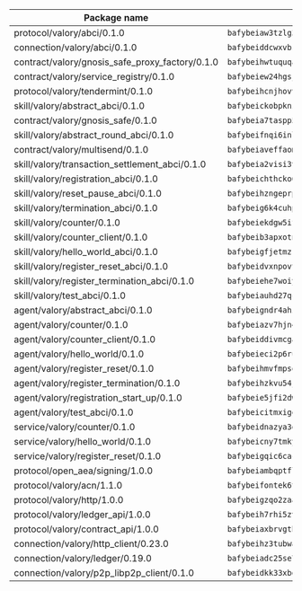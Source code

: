 | Package name                                                  | Package hash                                                  |
| ------------------------------------------------------------- | ------------------------------------------------------------- |
| protocol/valory/abci/0.1.0                                    | `bafybeiaw3tzlg3rkvnn5fcufblktmfwngmxugn4yo7pyjp76zz6aqtqcay` |
| connection/valory/abci/0.1.0                                  | `bafybeiddcwxvbsule5ore6odypykvi6m62uj4ikfplkgdokf7qnxb7ygcq` |
| contract/valory/gnosis_safe_proxy_factory/0.1.0               | `bafybeihwtuquqaimamkv26ucnyis4hc6lya34xwsx5n7hiksssnwfkekie` |
| contract/valory/service_registry/0.1.0                        | `bafybeiew24hgsjdasaqiikhulfa2rxgnh7pzpv2zzfwnsyfzbnrcj6dvjm` |
| protocol/valory/tendermint/0.1.0                              | `bafybeihcnjhovvyyfbkuw5sjyfx2lfd4soeocfqzxz54g67333m6nk5gxq` |
| skill/valory/abstract_abci/0.1.0                              | `bafybeickobpknzpdtlezxdvuuasudjvrauv6wlyiw2cwooatwntl56ibvy` |
| contract/valory/gnosis_safe/0.1.0                             | `bafybeia7taspp5boe5235fdv5ejdix7fdhyy4kwp26qx2ng2oo3k7kk7iy` |
| skill/valory/abstract_round_abci/0.1.0                        | `bafybeifnqi6inlqly272ihsxxfgtam7tedobmsxb2qf6vx5tnbw2dovqfu` |
| contract/valory/multisend/0.1.0                               | `bafybeiaveffaomsnmsc5hx62o77u7ilma6eipox7m5lrwa56737ektva3i` |
| skill/valory/transaction_settlement_abci/0.1.0                | `bafybeia2visi3vu7ng2myg5ws2n7fn6n676hmcfv46kn5yc3p632m2gnfm` |
| skill/valory/registration_abci/0.1.0                          | `bafybeichthcko6ujfsrrqwzouk4igaatyhn3yhdtutdggqppai27ivu37q` |
| skill/valory/reset_pause_abci/0.1.0                           | `bafybeihzngeprpucf6cgddxyyefk6afnomdx2u6ir7nsgl4vabznld7deu` |
| skill/valory/termination_abci/0.1.0                           | `bafybeig6k4cuhpxrymz4j4ge2gw7423tp2sixwtizllc635juvmykhpqpa` |
| skill/valory/counter/0.1.0                                    | `bafybeiekdgw5ifhhrk5qogdu7vrddak2qxqljtvyhevkks5jlsqoac6o3m` |
| skill/valory/counter_client/0.1.0                             | `bafybeib3apxotnry7gt6a5q2cesdobjlcb5bjqjuzwnp4f5naozbiyxvja` |
| skill/valory/hello_world_abci/0.1.0                           | `bafybeigfjetmzrjpvtvwtmlklfszgrzrql66vzmuibvfhvtsajno2u25ta` |
| skill/valory/register_reset_abci/0.1.0                        | `bafybeidvxnpovtdrmyk4osucfxneufyhp2secx5f6ve24ajri3iy6asxce` |
| skill/valory/register_termination_abci/0.1.0                  | `bafybeiehe7woiy6hgagp44mo6rr24umhe52yaikvn7tmmywkcfxeywkbne` |
| skill/valory/test_abci/0.1.0                                  | `bafybeiauhd27qczj2c4meth3hqb6spmuz4lwnlmgajtbq4l7zivp2fd6fu` |
| agent/valory/abstract_abci/0.1.0                              | `bafybeigndr4ahzea5z37zy4raho5trdpqb3dy2uljsijp7mxrkpeqjhm4u` |
| agent/valory/counter/0.1.0                                    | `bafybeiazv7hjn4bw7bl6raopogkb5plmxrso6f5j4ry3xvyzveay367diu` |
| agent/valory/counter_client/0.1.0                             | `bafybeiddivmcgauqdsbiedeenckltzyaukmyi3e4ccxp4cssqlqyadffwe` |
| agent/valory/hello_world/0.1.0                                | `bafybeieci2p6rubf6fy7bnqq6x5guiv22kdtb2smbfhe5sext7culyprse` |
| agent/valory/register_reset/0.1.0                             | `bafybeihmvfmpsogcvl7lk5hkiaouk4uwtpj5tu7tgqq4db2n3puwlnzdke` |
| agent/valory/register_termination/0.1.0                       | `bafybeihzkvu54jow3poekt653ykmoqwndzzoylitfi7f5zt2ag7uqoemje` |
| agent/valory/registration_start_up/0.1.0                      | `bafybeie5jfi2dwn47uns3ovg3w5m23qo2s272d2uewhp6q3i6zpaarc5jq` |
| agent/valory/test_abci/0.1.0                                  | `bafybeicitmxigeu6d53fpcnrh3rfow7vpyfqbccoe6q5r7jzkb3alpjrma` |
| service/valory/counter/0.1.0                                  | `bafybeidnazya3g5fv5qe5ntj2rcbumx56pee2w6hsazywlqm576gavsjl4` |
| service/valory/hello_world/0.1.0                              | `bafybeicny7tmkyygtgizitzbg66uv4upriuw6mr254cjpsgpbxlce7wilq` |
| service/valory/register_reset/0.1.0                           | `bafybeigqic6cacxfzrwhismu4ebcfwwvr7aeydgt5f4sg2ocmjlal5c4f4` |
| protocol/open_aea/signing/1.0.0                               | `bafybeiambqptflge33eemdhis2whik67hjplfnqwieoa6wblzlaf7vuo44` |
| protocol/valory/acn/1.1.0                                     | `bafybeifontek6tvaecatoauiule3j3id6xoktpjubvuqi3h2jkzqg7zh7a` |
| protocol/valory/http/1.0.0                                    | `bafybeigzqo2zaakcjtzzsm6dh4x73v72xg6ctk6muyp5uq5ueb7y34fbxy` |
| protocol/valory/ledger_api/1.0.0                              | `bafybeih7rhi5zvfvwakx5ifgxsz2cfipeecsh7bm3gnudjxtvhrygpcftq` |
| protocol/valory/contract_api/1.0.0                            | `bafybeiaxbrvgtbdrh4lslskuxyp4awyr4whcx3nqq5yrr6vimzsxg5dy64` |
| connection/valory/http_client/0.23.0                          | `bafybeihz3tubwado7j3wlivndzzuj3c6fdsp4ra5r3nqixn3ufawzo3wii` |
| connection/valory/ledger/0.19.0                               | `bafybeiadc25se7dgnn4mufztwpzdono4xsfs45qknzdqyi3gckn6ccuv44` |
| connection/valory/p2p_libp2p_client/0.1.0                     | `bafybeidkk33xbga54szmitk6uwsi3ef56hbbdbuasltqtiyki34hgfpnxa` |
